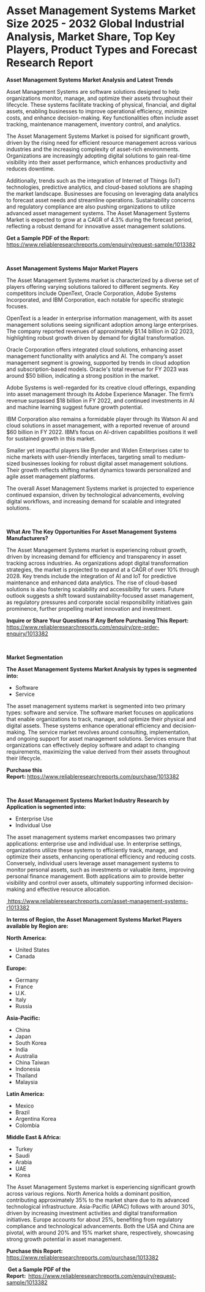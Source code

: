<p><h1>Asset Management Systems Market Size 2025 - 2032 Global Industrial Analysis, Market Share, Top Key Players, Product Types and Forecast Research Report</h1></p><p><strong>Asset Management Systems Market Analysis and Latest Trends</strong></p>
<p><p>Asset Management Systems are software solutions designed to help organizations monitor, manage, and optimize their assets throughout their lifecycle. These systems facilitate tracking of physical, financial, and digital assets, enabling businesses to improve operational efficiency, minimize costs, and enhance decision-making. Key functionalities often include asset tracking, maintenance management, inventory control, and analytics.</p><p>The Asset Management Systems Market is poised for significant growth, driven by the rising need for efficient resource management across various industries and the increasing complexity of asset-rich environments. Organizations are increasingly adopting digital solutions to gain real-time visibility into their asset performance, which enhances productivity and reduces downtime. </p><p>Additionally, trends such as the integration of Internet of Things (IoT) technologies, predictive analytics, and cloud-based solutions are shaping the market landscape. Businesses are focusing on leveraging data analytics to forecast asset needs and streamline operations. Sustainability concerns and regulatory compliance are also pushing organizations to utilize advanced asset management systems. The Asset Management Systems Market is expected to grow at a CAGR of 4.3% during the forecast period, reflecting a robust demand for innovative asset management solutions.</p></p>
<p><strong>Get a Sample PDF of the Report:&nbsp;</strong> <a href="https://www.reliableresearchreports.com/enquiry/request-sample/1013382?utm_campaign=3499&utm_medium=2&utm_source=Github&utm_content=ia&utm_term=17042025&utm_id=asset-management-systems">https://www.reliableresearchreports.com/enquiry/request-sample/1013382</a></p>
<p>&nbsp;</p>
<p><strong>Asset Management Systems Major Market Players</strong></p>
<p><p>The Asset Management Systems market is characterized by a diverse set of players offering varying solutions tailored to different segments. Key competitors include OpenText, Oracle Corporation, Adobe Systems Incorporated, and IBM Corporation, each notable for specific strategic focuses.</p><p>OpenText is a leader in enterprise information management, with its asset management solutions seeing significant adoption among large enterprises. The company reported revenues of approximately $1.14 billion in Q2 2023, highlighting robust growth driven by demand for digital transformation.</p><p>Oracle Corporation offers integrated cloud solutions, enhancing asset management functionality with analytics and AI. The company’s asset management segment is growing, supported by trends in cloud adoption and subscription-based models. Oracle's total revenue for FY 2023 was around $50 billion, indicating a strong position in the market.</p><p>Adobe Systems is well-regarded for its creative cloud offerings, expanding into asset management through its Adobe Experience Manager. The firm’s revenue surpassed $18 billion in FY 2022, and continued investments in AI and machine learning suggest future growth potential.</p><p>IBM Corporation also remains a formidable player through its Watson AI and cloud solutions in asset management, with a reported revenue of around $60 billion in FY 2022. IBM’s focus on AI-driven capabilities positions it well for sustained growth in this market.</p><p>Smaller yet impactful players like Bynder and Widen Enterprises cater to niche markets with user-friendly interfaces, targeting small to medium-sized businesses looking for robust digital asset management solutions. Their growth reflects shifting market dynamics towards personalized and agile asset management platforms.</p><p>The overall Asset Management Systems market is projected to experience continued expansion, driven by technological advancements, evolving digital workflows, and increasing demand for scalable and integrated solutions.</p></p>
<p>&nbsp;</p>
<p><strong>What Are The Key Opportunities For Asset Management Systems Manufacturers?</strong></p>
<p><p>The Asset Management Systems market is experiencing robust growth, driven by increasing demand for efficiency and transparency in asset tracking across industries. As organizations adopt digital transformation strategies, the market is projected to expand at a CAGR of over 10% through 2028. Key trends include the integration of AI and IoT for predictive maintenance and enhanced data analytics. The rise of cloud-based solutions is also fostering scalability and accessibility for users. Future outlook suggests a shift toward sustainability-focused asset management, as regulatory pressures and corporate social responsibility initiatives gain prominence, further propelling market innovation and investment.</p></p>
<p><strong>Inquire or Share Your Questions If Any Before Purchasing This Report:</strong> <a href="https://www.reliableresearchreports.com/enquiry/pre-order-enquiry/1013382?utm_campaign=3499&utm_medium=2&utm_source=Github&utm_content=ia&utm_term=17042025&utm_id=asset-management-systems">https://www.reliableresearchreports.com/enquiry/pre-order-enquiry/1013382</a></p>
<p>&nbsp;</p>
<p><strong>Market Segmentation</strong></p>
<p><strong>The Asset Management Systems Market Analysis by types is segmented into:</strong></p>
<p><ul><li>Software</li><li>Service</li></ul></p>
<p><p>The asset management systems market is segmented into two primary types: software and service. The software market focuses on applications that enable organizations to track, manage, and optimize their physical and digital assets. These systems enhance operational efficiency and decision-making. The service market revolves around consulting, implementation, and ongoing support for asset management solutions. Services ensure that organizations can effectively deploy software and adapt to changing requirements, maximizing the value derived from their assets throughout their lifecycle.</p></p>
<p><strong>Purchase this Report:&nbsp;</strong><a href="https://www.reliableresearchreports.com/purchase/1013382?utm_campaign=3499&utm_medium=2&utm_source=Github&utm_content=ia&utm_term=17042025&utm_id=asset-management-systems">https://www.reliableresearchreports.com/purchase/1013382</a></p>
<p>&nbsp;</p>
<p><strong>The Asset Management Systems Market Industry Research by Application is segmented into:</strong></p>
<p><ul><li>Enterprise Use</li><li>Individual Use</li></ul></p>
<p><p>The asset management systems market encompasses two primary applications: enterprise use and individual use. In enterprise settings, organizations utilize these systems to efficiently track, manage, and optimize their assets, enhancing operational efficiency and reducing costs. Conversely, individual users leverage asset management systems to monitor personal assets, such as investments or valuable items, improving personal finance management. Both applications aim to provide better visibility and control over assets, ultimately supporting informed decision-making and effective resource allocation.</p></p>
<p><a href="https://www.reliableresearchreports.com/asset-management-systems-r1013382?utm_campaign=3499&utm_medium=2&utm_source=Github&utm_content=ia&utm_term=17042025&utm_id=asset-management-systems">&nbsp;https://www.reliableresearchreports.com/asset-management-systems-r1013382</a></p>
<p><strong>In terms of Region, the Asset Management Systems Market Players available by Region are:</strong></p>
<p>
    <p> <strong> North America: </strong>
        <ul>
            <li>United States</li>
            <li>Canada</li>
        </ul>
        </p> 
    <p> <strong> Europe: </strong>
        <ul>
            <li>Germany</li>
            <li>France</li>
            <li>U.K.</li>
            <li>Italy</li>
            <li>Russia</li>
        </ul>
        </p> 
    <p> <strong> Asia-Pacific: </strong>
        <ul>
            <li>China</li>
            <li>Japan</li>
            <li>South Korea</li>
            <li>India</li>
            <li>Australia</li>
            <li>China Taiwan</li>
            <li>Indonesia</li>
            <li>Thailand</li>
            <li>Malaysia</li>
        </ul>
        </p> 
    <p> <strong> Latin America: </strong>
        <ul>
            <li>Mexico</li>
            <li>Brazil</li>
            <li>Argentina Korea</li>
            <li>Colombia</li>
        </ul>
        </p> 
    <p> <strong> Middle East & Africa: </strong>
        <ul>
            <li>Turkey</li>
            <li>Saudi</li>
            <li>Arabia</li>
            <li>UAE</li>
            <li>Korea</li>
        </ul>
    </p>
    </p>
<p><p>The Asset Management Systems market is experiencing significant growth across various regions. North America holds a dominant position, contributing approximately 35% to the market share due to its advanced technological infrastructure. Asia-Pacific (APAC) follows with around 30%, driven by increasing investment activities and digital transformation initiatives. Europe accounts for about 25%, benefiting from regulatory compliance and technological advancements. Both the USA and China are pivotal, with around 20% and 15% market share, respectively, showcasing strong growth potential in asset management.</p></p>
<p><strong>Purchase this Report: </strong><a href="https://www.reliableresearchreports.com/purchase/1013382?utm_campaign=3499&utm_medium=2&utm_source=Github&utm_content=ia&utm_term=17042025&utm_id=asset-management-systems">https://www.reliableresearchreports.com/purchase/1013382</a></p>
<p>&nbsp;<strong>Get a Sample PDF of the Report:&nbsp;&nbsp;</strong><a href="https://www.reliableresearchreports.com/enquiry/request-sample/1013382?utm_campaign=3499&utm_medium=2&utm_source=Github&utm_content=ia&utm_term=17042025&utm_id=asset-management-systems">https://www.reliableresearchreports.com/enquiry/request-sample/1013382</a></p>
<p><strong></strong></p>
<p><p></p><p></p><p></p></p>